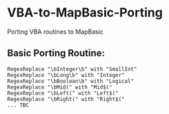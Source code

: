 # VBA-to-MapBasic-Porting
Porting VBA routines to MapBasic


## Basic Porting Routine:

```
RegexReplace "\bInteger\b" with "SmallInt"
RegexReplace "\bLong\b" with "Integer"
RegexReplace "\bBoolean\b" with "Logical"
RegexReplace "\bMid(" with "Mid$("
RegexReplace "\bLeft(" with "Left$("
RegexReplace "\bRight(" with "Right$("
... TBC
```
